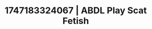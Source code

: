 ---
categories:
- Ebony
- Femdom wrestling
- Slow undress
- Athlete
- Hog tying
image: /assets/images/1747183324067.webp
layout: post
seo:
  description: Featured content with high-quality Scat Fetish, ABDL Play. HD images
    available.
  keywords: Scat Fetish, ABDL Play
  og_image: /assets/images/1747183324067.webp
  schema_type: VisualArtwork
tags:
- ABDL Play
- '#1747183324067'
- Scat Fetish
title: 1747183324067 | ABDL Play Scat Fetish
---